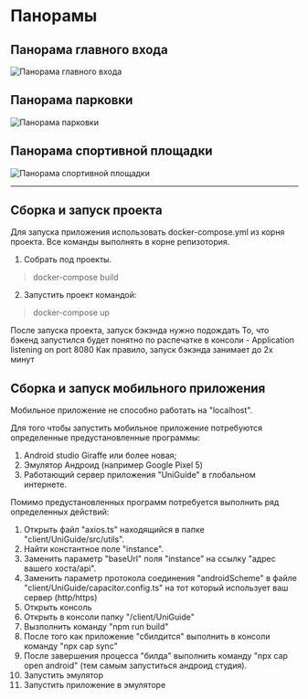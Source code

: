 # Панорамы
## Панорама главного входа
![Панорама главного входа](./client/UniGuide/public/screenshots/screenshot_1.png)
## Панорама парковки
![Панорама парковки](./client/UniGuide/public/screenshots/screenshot_2.png)
## Панорама спортивной площадки
![Панорама спортивной площадки](./client/UniGuide/public/screenshots/screenshot_3.png)

---
## Сборка и запуск проекта
Для запуска приложения использовать docker-compose.yml из корня проекта.
Все команды выполнять в корне репизотория.

1. Собрать под проекты. 
> docker-compose build

2. Запустить проект командой: 
> docker-compose up

После запуска проекта, запуск бэкэнда нужно подождать
То, что бэкенд запустился будет понятно по распечатке в консоли - Application listening on port 8080
Как правило, запуск бэкэнда занимает до 2х минут



## Сборка и запуск мобильного приложения
Мобильное приложение не способно работать на "localhost".

Для того чтобы запустить мобильное приложение потребуются определенные предустановленные программы:
1. Android studio Giraffe или более новая;
2. Эмулятор Андроид (например Google Pixel 5)
3. Работающий сервер приложения "UniGuide" в глобальном интернете.

Помимо предустановленных программ  потребуется выполнить ряд определенных действий:
1. Открыть файл "axios.ts" находящийся в папке "client/UniGuide/src/utils".
2. Найти константное поле "instance".
3. Заменить параметр "baseUrl" поля "instance" на ссылку "адрес вашего хоста/api".
4. Заменить параметр протокола соединения "androidScheme" в файле "client/UniGuide/capacitor.config.ts" на тот который использует ваш сервер (http/https) 
5. Открыть консоль
6. Открыть в консоли папку "/client/UniGuide"
7. Вызполнить команду "npm run build"
8. После того как  приложение "сбилдится" выполнить в консоли команду "npx cap sync"
9. После завершения процесса "билда" выполнить команду "npx cap open android" (тем самым запуститься андроид студия).
10. Запустить эмулятор
11. Запустить приложение в эмуляторе